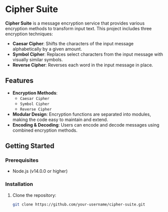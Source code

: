 # Cipher Suite

**Cipher Suite** is a message encryption service that provides various encryption methods to transform input text. This project includes three encryption techniques:

- **Caesar Cipher**: Shifts the characters of the input message alphabetically by a given amount.
- **Symbol Cipher**: Replaces select characters from the input message with visually similar symbols.
- **Reverse Cipher**: Reverses each word in the input message in place.

## Features

- **Encryption Methods**:
  - `Caesar Cipher`
  - `Symbol Cipher`
  - `Reverse Cipher`
- **Modular Design**: Encryption functions are separated into modules, making the code easy to maintain and extend.
- **Encoding & Decoding**: Users can encode and decode messages using combined encryption methods.

## Getting Started

### Prerequisites

- Node.js (v14.0.0 or higher)

### Installation

1. Clone the repository:
   ```bash
   git clone https://github.com/your-username/cipher-suite.git
   ```
